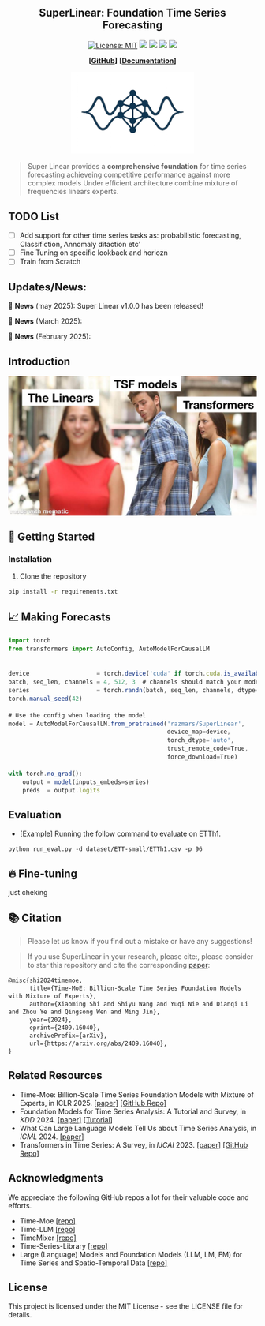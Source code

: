 
<div align="center">
  <h2><b>SuperLinear: Foundation Time Series Forecasting</b></h2>
</div>

<div align="center">
  
[![License: MIT](https://img.shields.io/badge/License-MIT-blue.svg)](https://opensource.org/licenses/MIT)
![](https://img.shields.io/github/last-commit/Time-MoE/Time-MoE?color=green)
![](https://img.shields.io/github/stars/Time-MoE/Time-MoE?color=yellow)
![](https://img.shields.io/github/forks/Time-MoE/Time-MoE?color=lightblue)
![](https://img.shields.io/badge/PRs-Welcome-green)

</div>

<div align="center">
  
**[<a href="https://github.com/your-username/timeseer">GitHub</a>]**
**[<a href="https://your-docs-url.com">Documentation</a>]**

</div>

<p align="center">
  <img src="./figures/logo.png" width="250">
</p>

> Super Linear provides a **comprehensive foundation** for time series forecasting achieveing competitive performance against more complex models
Under efficient architecture combine mixture of frequencies linears experts.



## TODO List
- [ ] Add support for other time series tasks as: probabilistic forecasting, Classifiction, Annomaly ditaction etc'
- [ ] Fine Tuning on specific lookback and horiozn
- [ ] Train from Scratch

## Updates/News:

🚩 **News** (may 2025): Super Linear v1.0.0 has been released!

🚩 **News** (March 2025): 

🚩 **News** (February 2025): 

## Introduction


<p align="center">
  <img src="figures/framework.png" alt="" align="center" width="700px" />
</p>


## 🚀 Getting Started

### Installation

1. Clone the repository
```bash
pip install -r requirements.txt
```

## 📈 Making Forecasts
```typescript
import torch
from transformers import AutoConfig, AutoModelForCausalLM


device                   = torch.device('cuda' if torch.cuda.is_available() else 'cpu')
batch, seq_len, channels = 4, 512, 3  # channels should match your model's expected input channels
series                   = torch.randn(batch, seq_len, channels, dtype=torch.float32).to(device)
torch.manual_seed(42)

# Use the config when loading the model
model = AutoModelForCausalLM.from_pretrained('razmars/SuperLinear',
                                             device_map=device,
                                             torch_dtype='auto',
                                             trust_remote_code=True,
                                             force_download=True)

with torch.no_grad():
    output = model(inputs_embeds=series)
    preds  = output.logits                

```

## Evaluation

+ [Example] Running the follow command to evaluate on ETTh1.

```shell
python run_eval.py -d dataset/ETT-small/ETTh1.csv -p 96
```


## 🔥 Fine-tuning 
just cheking

## 📚 Citation

> Please let us know if you find out a mistake or have any suggestions!

> If you use SuperLinear in your research, please cite:, please consider to star this repository and cite the 
corresponding [paper](https://arxiv.org/pdf/2409.16040):

```
@misc{shi2024timemoe,
      title={Time-MoE: Billion-Scale Time Series Foundation Models with Mixture of Experts}, 
      author={Xiaoming Shi and Shiyu Wang and Yuqi Nie and Dianqi Li and Zhou Ye and Qingsong Wen and Ming Jin},
      year={2024},
      eprint={2409.16040},
      archivePrefix={arXiv},
      url={https://arxiv.org/abs/2409.16040}, 
}
```
## Related Resources
* Time-Moe: Billion-Scale Time Series Foundation Models with Mixture of Experts, in ICLR 2025. [\[paper\]](https://arxiv.org/abs/2409.16040) [\[GitHub Repo\]](https://github.com/Time-MoE/Time-MoE)
* Foundation Models for Time Series Analysis: A Tutorial and Survey, in *KDD*
  2024. [\[paper\]](https://arxiv.org/abs/2403.14735) [\[Tutorial\]](https://wenhaomin.github.io/FM4TS.github.io/)
* What Can Large Language Models Tell Us about Time Series Analysis, in *ICML*
  2024. [\[paper\]](https://arxiv.org/abs/2402.02713)
* Transformers in Time Series: A Survey, in *IJCAI*
  2023. [\[paper\]](https://arxiv.org/abs/2202.07125) [\[GitHub Repo\]](https://github.com/qingsongedu/time-series-transformers-review)


## Acknowledgments

We appreciate the following GitHub repos a lot for their valuable code and efforts.
- Time-Moe [\[repo\]](ttps://github.com/Time-MoE/Time-MoE)
- Time-LLM  [\[repo\]](https://github.com/KimMeen/Time-LLM)
- TimeMixer [\[repo\]](https://github.com/kwuking/TimeMixer)
- Time-Series-Library [\[repo\]](https://github.com/thuml/Time-Series-Library)
- Large (Language) Models and Foundation Models (LLM, LM, FM) for Time Series and Spatio-Temporal
  Data [\[repo\]](https://github.com/qingsongedu/Awesome-TimeSeries-SpatioTemporal-LM-LLM)

## License

This project is licensed under the MIT License - see the LICENSE file for details.